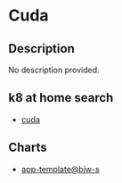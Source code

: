 # Cuda

## Description

No description provided.

## k8 at home search

- [cuda](https://nanne.dev/k8s-at-home-search/#/cuda)

## Charts

- [app-template@bjw-s](https://bjw-s.github.io/helm-charts/)
